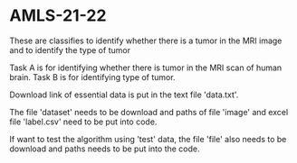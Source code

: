 # AMLS-21-22
These are classifies to identify whether there is a tumor in the MRI image and to identify the type of tumor

Task A is for identifying whether there is tumor in the MRI scan of human brain.
Task B is for identifying type of tumor.

Download link of essential data is put in the text file 'data.txt'.

The file 'dataset' needs to be download and paths of file 'image' and excel file 'label.csv' need to be put into code.

If want to test the algorithm using 'test' data, the file 'file' also needs to be download and paths needs to be put into the code.
